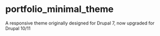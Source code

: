 # portfolio_minimal_theme
A responsive theme originally designed for Drupal 7, now upgraded for Drupal 10/11
